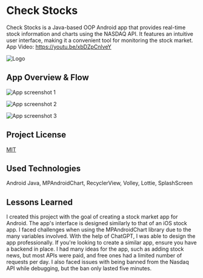 
# Check Stocks

Check Stocks is a Java-based OOP Android app that provides real-time stock information and charts using the NASDAQ API. It features an intuitive user interface, making it a convenient tool for monitoring the stock market.
App Video: https://youtu.be/xbDZpCnlveY

![Logo](https://i.ibb.co/XYFZpM2/Ba-l-ks-z-2.png)

    
## App Overview & Flow

![App screenshot 1](https://i.ibb.co/Vvv7zmc/overview1.png)

![App screenshot 2](https://i.ibb.co/8KDvx8r/searchflow.png)

![App screenshot 3](https://i.ibb.co/LkmZWTw/overview3.png)

  
## Project License

[MIT](https://choosealicense.com/licenses/mit/)

  
## Used Technologies
Android Java, MPAndroidChart, RecyclerView, Volley, Lottie, SplashScreen
  
## Lessons Learned

I created this project with the goal of creating a stock market app for Android. The app's interface is designed similarly to that of an iOS stock app. I faced challenges when using the MPAndroidChart library due to the many variables involved. With the help of ChatGPT, I was able to design the app professionally. If you're looking to create a similar app, ensure you have a backend in place. I had many ideas for the app, such as adding stock news, but most APIs were paid, and free ones had a limited number of requests per day. I also faced issues with being banned from the Nasdaq API while debugging, but the ban only lasted five minutes.
  
